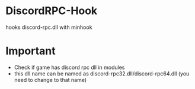 # DiscordRPC-Hook
hooks discord-rpc.dll with minhook

# Important
- Check if game has discord rpc dll in modules
- this dll name can be named as discord-rpc32.dll/discord-rpc64.dll (you need to change to that name)
